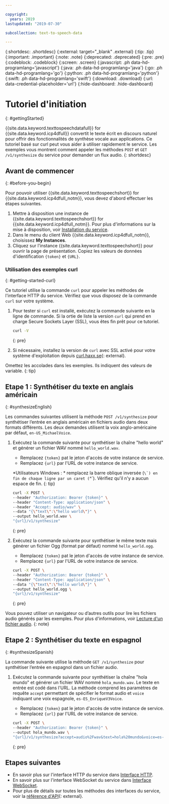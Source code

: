 ```yaml
---

copyright:
  years: 2019
lastupdated: "2019-07-30"

subcollection: text-to-speech-data

---
```


{:shortdesc: .shortdesc}
{:external: target="_blank" .external}
{:tip: .tip}
{:important: .important}
{:note: .note}
{:deprecated: .deprecated}
{:pre: .pre}
{:codeblock: .codeblock}
{:screen: .screen}
{:javascript: .ph data-hd-programlang='javascript'}
{:java: .ph data-hd-programlang='java'}
{:go: .ph data-hd-programlang='go'}
{:python: .ph data-hd-programlang='python'}
{:swift: .ph data-hd-programlang='swift'}
{:download: .download}
{:url: data-credential-placeholder='url'}
{:hide-dashboard: .hide-dashboard}

# Tutoriel d'initiation
{: #gettingStarted}

{{site.data.keyword.texttospeechdatafull}} for {{site.data.keyword.icp4dfull}} convertit le texte écrit en discours naturel pour offrir des fonctionnalités de synthèse vocale aux applications. Ce tutoriel basé sur curl peut vous aider à utiliser rapidement le service. Les exemples vous montrent comment appeler les méthodes `POST` et `GET /v1/synthesize` du service pour demander un flux audio.
{: shortdesc}

## Avant de commencer
{: #before-you-begin}

Pour pouvoir utiliser {{site.data.keyword.texttospeechshort}} for {{site.data.keyword.icp4dfull_notm}}, vous devez d'abord effectuer les étapes suivantes. 

1.  Mettre à disposition une instance de {{site.data.keyword.texttospeechshort}} for {{site.data.keyword.icp4dfull_notm}}. Pour plus d'informations sur la mise à disposition, voir [Installation du service](/docs/services/text-to-speech-data?topic=text-to-speech-data-install).
1.  Dans le menu du client Web {{site.data.keyword.icp4dfull_notm}}, choisissez **My Instances**.
1.  Cliquez sur l'instance {{site.data.keyword.texttospeechshort}} pour ouvrir la page de présentation. Copiez les valeurs de données d'identification `{token}` et `{URL}`.

### Utilisation des exemples curl
{: #getting-started-curl}

Ce tutoriel utilise la commande `curl` pour appeler les méthodes de l'interface HTTP du service. Vérifiez que vous disposez de la commande `curl` sur votre système.

1.  Pour tester si `curl` est installé, exécutez la commande suivante en la ligne de commande. Si la ortie de liste la version `curl` qui prend en charge Secure Sockets Layer (SSL), vous êtes fin prêt pour ce tutoriel.

    ```bash
    curl -V
    ```
    {: pre}

1.  Si nécessaire, installez la version de `curl` avec SSL activé pour votre système d'exploitation depuis [curl.haxx.se](https://curl.haxx.se/){: external}.

Omettez les accolades dans les exemples. Ils indiquent des valeurs de variable.
{: tip}

## Etape 1 : Synthétiser du texte en anglais américain
{: #synthesizeEnglish}

Les commandes suivantes utilisent la méthode `POST /v1/synthesize` pour synthétiser l’entrée en anglais américain en fichiers audio dans deux formats différents. Les deux demandes utilisent la voix anglo-américaine par défaut, `en-US_MichaelVoice`.

1.  Exécutez la commande suivante pour synthétiser la chaîne "hello world" et générer un fichier WAV nommé `hello_world.wav`.
    -   Remplacez `{token}` pat le jeton d'accès de votre instance de service.
    -   Remplacez `{url}` par l'URL de votre instance de service.

    *Utilisateurs Windows : * remplacez la barre oblique inversée (``\`) en fin de chaque ligne par un caret (``^`). Vérifiez qu'il n'y a aucun espace de fin.
    {: tip}

    ```bash
    curl -X POST \
    --header "Authorization: Bearer {token}" \
    --header "Content-Type: application/json" \
    --header "Accept: audio/wav" \
    --data "{\"text\":\"hello world\"}" \
    --output hello_world.wav \
    "{url}/v1/synthesize"
    ```
    {: pre}

1.  Exécutez la commande suivante pour synthétiser le même texte mais générer un fichier Ogg (format par défaut) nommé `hello_world.ogg`.
    -   Remplacez `{token}` pat le jeton d'accès de votre instance de service.
    -   Remplacez `{url}` par l'URL de votre instance de service.

    ```bash
    curl -X POST \
    --header "Authorization: Bearer {token}" \
    --header "Content-Type: application/json" \
    --data "{\"text\":\"hello world\"}" \
    --output hello_world.ogg \
    "{url}/v1/synthesize"
    ```
    {: pre}

Vous pouvez utiliser un navigateur ou d’autres outils pour lire les fichiers audio générés par les exemples. Pour plus d'informations, voir [Lecture d'un fichier audio](/docs/services/text-to-speech-data?topic=text-to-speech-data-audioFormats#formatsPlay).
{: note}

## Etape 2 : Synthétiser du texte en espagnol
{: #synthesizeSpanish}

La commande suivante utilise la méthode `GET /v1/synthesize` pour synthétiser l’entrée en espagnol dans un fichier audio.

1.  Exécutez la commande suivante pour synthétiser la chaîne "hola mundo" et générer un fichier WAV nommé `hola_mundo.wav`. Le texte en entrée est codé dans l'URL. La méthode comprend les paramètres de requête `accept` permettant de spécifier le format audio et `voice` indiquant une voix espagnole, `es-ES_EnriqueV3Voice`.
    -   Remplacez `{token}` pat le jeton d'accès de votre instance de service.
    -   Remplacez `{url}` par l'URL de votre instance de service.

    ```bash
    curl -X POST \
    --header "Authorization: Bearer {token}" \
    --output hola_mundo.wav \
    "{url}/v1/synthesize?accept=audio%2Fwav&text=hola%20mundo&voice=es-ES_EnriqueV3Voice"
    ```
    {: pre}

## Etapes suivantes

-   En savoir plus sur l'interface HTTP du service dans [Interface HTTP](/docs/services/text-to-speech-data?topic=text-to-speech-data-usingHTTP).
-   En savoir plus sur l'interface WebSocket du service dans [Interface WebSocket](/docs/services/text-to-speech-data?topic=text-to-speech-data-usingWebSocket).
-   Pour plus de détails sur toutes les méthodes des interfaces du service, voir la [référence d'API](https://{DomainName}/apidocs/text-to-speech-data){: external}.
